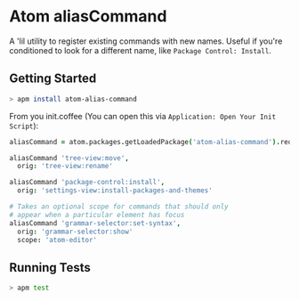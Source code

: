 # Atom aliasCommand

A 'lil utility to register existing commands with new names.
Useful if you're conditioned to look for a different name, like `Package Control: Install`.

## Getting Started

```sh
> apm install atom-alias-command
```

From you init.coffee (You can open this via `Application: Open Your Init Script`):
```coffee
aliasCommand = atom.packages.getLoadedPackage('atom-alias-command').requireMainModule()

aliasCommand 'tree-view:move',
  orig: 'tree-view:rename'

aliasCommand 'package-control:install',
  orig: 'settings-view:install-packages-and-themes'

# Takes an optional scope for commands that should only
# appear when a particular element has focus
aliasCommand 'grammar-selector:set-syntax',
  orig: 'grammar-selector:show'
  scope: 'atom-editor'
```

## Running Tests
```sh
> apm test
```
